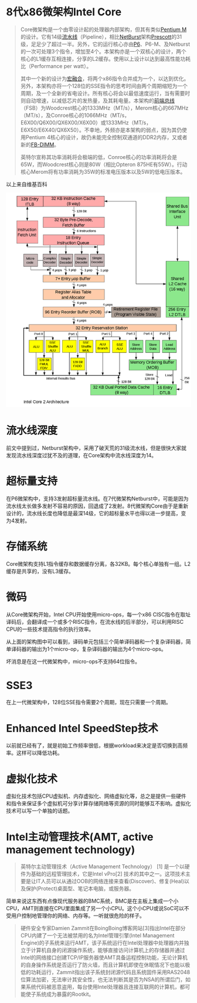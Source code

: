 # 8代x86微架构Intel Core

> Core微架构是一个由零设计起的处理器内部架构，但其有类似[Pentium M](https://zh.wikipedia.org/wiki/Pentium_M)的设计。它有14级[流水线](https://zh.wikipedia.org/wiki/流水线)（Pipeline），相比[NetBurst](https://zh.wikipedia.org/wiki/NetBurst)架构[Prescott](https://zh.wikipedia.org/wiki/奔腾4#Prescott)的31级，足足少了超过一半。另外，它的运行核心亦由[P6](https://zh.wikipedia.org/wiki/Intel_P6)、P6-M、及Netburst的一次可处理3个指令，增加至4个。本架构亦是一个双核心的设计，两个核心的L1缓存互相连接，分享的L2缓存。使用以上设计以达到最高性能功耗比（Performance per watt）。
>
> 其中一个新的设计为[宏融合](https://zh.wikipedia.org/wiki/宏融合)，将两个x86指令合并成为一个，以达到优化。另外，本架构亦将一个128位的SSE指令的思考时间由两个周期缩短为一个周期，及一个全新的省电设计。所有核心将会以最低速度运行，当有需要时则自动增速，以减低芯片的发热量，及其耗电量。本架构的[前端总线](https://zh.wikipedia.org/wiki/前端总线)（FSB）为Woodcrest核心的1333MHz（MT/s），Merom核心的667MHz（MT/s），及Conroe核心的1066MHz（MT/s，E6X00/Q6X00/QX6X00/X6X00）或1333MHz（MT/s，E6X50/E6X40/QX6X50）。不幸地，外频亦是本架构的弱点，因为其仍使用Pentium 4核心的设计，故仍未能完全控制双通道的DDR2内存，又或者新的[FB-DIMM](https://zh.wikipedia.org/wiki/FB-DIMM)。
>
> 英特尔宣称其功率消耗将会极端的低，Conroe核心的功率消耗将会是65W，而Woodcrest核心则是80W（相比Opteron 875HE有55W）。行动核心Merom将有功率消耗为35W的标准电压版本以及5W的低电压版本。

以上来自维基百科

![](/assets/1024px-Intel_Core2_arch.svg.png)

# 流水线深度

前文中提到过，Netburst架构中，采用了破天荒的31级流水线，但是很快大家就发现流水线深度过犹不及的道理，在Core架构中流水线深度为14。

# 超标量支持

在P6微架构中，支持3发射超标量流水线。在7代微架构Netburst中，可能是因为流水线太长做多发射不容易的原因，回退成了2发射。8代微架构Core由于是重新设计的，流水线长度也降低是最深14级，它的超标量水平也得以进一步提高，变为4发射。

# 存储系统

Core微架构支持L1指令缓存和数据缓存分离，各32KB。每个核心单独有一组。L2缓存是共享的，没有L3缓存。

# 微码

从Core微架构开始，Intel CPU开始使用micro-ops，每一个x86 CISC指令在取址译码后，会翻译成一个或多个RISC指令，在流水线的后半部分，可以利用RISC CPU的一些技术提高指令的执行效率。

从上面的架构图中可以看到，译码单元包括三个简单译码器和一个复杂译码器，简单译码器的输出为1个micro-op，复杂译码器的输出为4个micro-ops。

坏消息是在这一代微架构中，micro-ops不支持64位指令。

# SSE3

在上一代微架构中，128位SSE指令需要2个周期，现在只需要一个周期。

# Enhanced Intel SpeedStep技术

以前就已经有了，就是初始工作频率很低，根据workload来决定是否切换到高频率。这样可以降低功耗。

# 虚拟化技术

虚拟化技术包括CPU虚拟机、内存虚拟化、网络虚拟化等，总之是提供一些硬件和指令来保证多个虚拟机可分享计算存储网络等资源的同时能够互不影响。虚拟化技术可以写一个单独的话题。

# Intel主动管理技术\(AMT, active management technology\)

> 英特尔主动管理技术（Active Management Technology） \[1\] 是一个以硬件为基础的远程管理技术，它是Intel vPro\[2\] 技术的其中之一。这项技术主要是让IT人员可以从通过OOB的网络连接来查看\(Discover\)、修复\(Heal\)以及保护\(Protect\)桌面型、笔记本电脑，或服务器。

简单来说这东西有点像现代服务器的BMC系统，BMC是在主板上集成一个小CPU，AMT则直接在CPU里面集成了另一个小CPU。这个小CPU或说SoC可以不受用户控制地管理你的网络、内存等。一听就很危险的样子。

> 硬件安全专家Damien Zammit在BoingBoing博客网站\[3\]指出Intel在部分CPU内建了一个无法被禁用的名为Intel管理引擎\(Intel Management Engine\)的子系统来运行AMT，该子系统运行在Intel处理器中处理器内并独立于计算机自身的闭源操作系统，能够直接访问计算机上的存储器并通过Intel的网络接口创建TCP/IP服务器使AMT具备运程控制功能，无论计算机的自身操作系统是否运行了防火墙，而且计算机即使在休眠情况下也能以极低的功耗运行，Zammit指出该子系统封闭源代码且系统固件采用RAS2048位算法加密，无法审计其安全性，也无法判断其是否为NSA的所谓后门，如果系统代码被恶意盗用，每台使用Intel处理器且连接互联网的计算机，都可能使子系统成为暴露的Rootkit。



